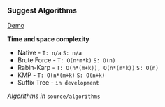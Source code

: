 ### Suggest Algorithms

[Demo](https://liketurbo.github.io/homework_7-1/)

**Time and space complexity**
  * Native - `T: n/a` `S: n/a`
  * Brute Force - `T: O(n*m*k)` `S: O(n)`
  * Rabin-Karp - `T: O(n*(m+k)), O(n*(m*k))` `S: O(n)`
  * KMP - `T: O(n*(m+k)` `S: O(n+k)`
  * Suffix Tree - `in development`

*Algorithms in* `source/algorithms`